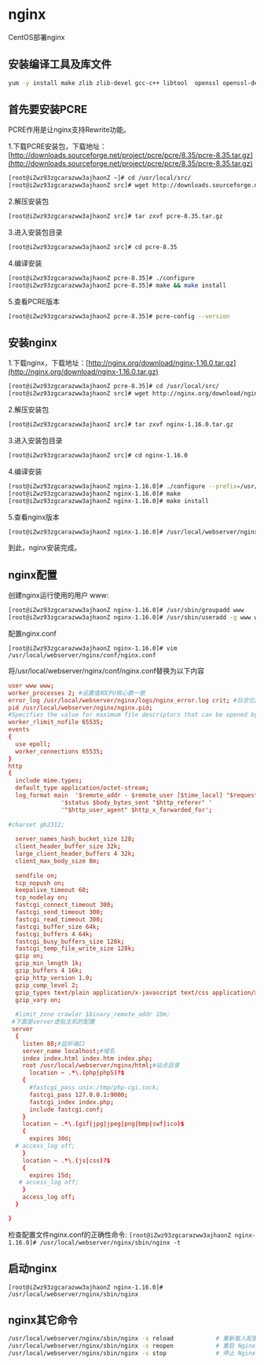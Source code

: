 # nginx
CentOS部署nginx

## 安装编译工具及库文件

``` bash
yum -y install make zlib zlib-devel gcc-c++ libtool  openssl openssl-devel
```

## 首先要安装PCRE
PCRE作用是让nginx支持Rewrite功能。

1.下载PCRE安装包，下载地址：[http://downloads.sourceforge.net/project/pcre/pcre/8.35/pcre-8.35.tar.gz](http://downloads.sourceforge.net/project/pcre/pcre/8.35/pcre-8.35.tar.gz)

``` bash
[root@iZwz93zgcarazww3ajhaonZ ~]# cd /usr/local/src/
[root@iZwz93zgcarazww3ajhaonZ src]# wget http://downloads.sourceforge.net/project/pcre/pcre/8.35/pcre-8.35.tar.gz
```

2.解压安装包

``` bash
[root@iZwz93zgcarazww3ajhaonZ src]# tar zxvf pcre-8.35.tar.gz
```

3.进入安装包目录

``` bash
[root@iZwz93zgcarazww3ajhaonZ src]# cd pcre-8.35
```

4.编译安装

``` bash
[root@iZwz93zgcarazww3ajhaonZ pcre-8.35]# ./configure
[root@iZwz93zgcarazww3ajhaonZ pcre-8.35]# make && make install
```

5.查看PCRE版本

``` bash
[root@iZwz93zgcarazww3ajhaonZ pcre-8.35]# pcre-config --version
```

## 安装nginx

1.下载nginx，下载地址：[http://nginx.org/download/nginx-1.16.0.tar.gz](http://nginx.org/download/nginx-1.16.0.tar.gz)

``` bash
[root@iZwz93zgcarazww3ajhaonZ pcre-8.35]# cd /usr/local/src/
[root@iZwz93zgcarazww3ajhaonZ src]# wget http://nginx.org/download/nginx-1.16.0.tar.gz
```

2.解压安装包

``` bash
[root@iZwz93zgcarazww3ajhaonZ src]# tar zxvf nginx-1.16.0.tar.gz
```

3.进入安装包目录

``` bash
[root@iZwz93zgcarazww3ajhaonZ src]# cd nginx-1.16.0
```

4.编译安装

``` bash
[root@iZwz93zgcarazww3ajhaonZ nginx-1.16.0]# ./configure --prefix=/usr/local/webserver/nginx --with-http_stub_status_module --with-http_ssl_module --with-pcre=/usr/local/src/pcre-8.35
[root@iZwz93zgcarazww3ajhaonZ nginx-1.16.0]# make
[root@iZwz93zgcarazww3ajhaonZ nginx-1.16.0]# make install
```

5.查看nginx版本

``` bash
[root@iZwz93zgcarazww3ajhaonZ nginx-1.16.0]# /usr/local/webserver/nginx/sbin/nginx -v
```

到此，nginx安装完成。

## nginx配置

创建nginx运行使用的用户 www:

``` bash
[root@iZwz93zgcarazww3ajhaonZ nginx-1.16.0]# /usr/sbin/groupadd www 
[root@iZwz93zgcarazww3ajhaonZ nginx-1.16.0]# /usr/sbin/useradd -g www www
```

配置nginx.conf

`[root@iZwz93zgcarazww3ajhaonZ nginx-1.16.0]# vim /usr/local/webserver/nginx/conf/nginx.conf`

将/usr/local/webserver/nginx/conf/nginx.conf替换为以下内容

``` conf
user www www;
worker_processes 2; #设置值和CPU核心数一致
error_log /usr/local/webserver/nginx/logs/nginx_error.log crit; #日志位置和日志级别
pid /usr/local/webserver/nginx/nginx.pid;
#Specifies the value for maximum file descriptors that can be opened by this process.
worker_rlimit_nofile 65535;
events
{
  use epoll;
  worker_connections 65535;
}
http
{
  include mime.types;
  default_type application/octet-stream;
  log_format main  '$remote_addr - $remote_user [$time_local] "$request" '
               '$status $body_bytes_sent "$http_referer" '
               '"$http_user_agent" $http_x_forwarded_for';
  
#charset gb2312;
     
  server_names_hash_bucket_size 128;
  client_header_buffer_size 32k;
  large_client_header_buffers 4 32k;
  client_max_body_size 8m;
     
  sendfile on;
  tcp_nopush on;
  keepalive_timeout 60;
  tcp_nodelay on;
  fastcgi_connect_timeout 300;
  fastcgi_send_timeout 300;
  fastcgi_read_timeout 300;
  fastcgi_buffer_size 64k;
  fastcgi_buffers 4 64k;
  fastcgi_busy_buffers_size 128k;
  fastcgi_temp_file_write_size 128k;
  gzip on; 
  gzip_min_length 1k;
  gzip_buffers 4 16k;
  gzip_http_version 1.0;
  gzip_comp_level 2;
  gzip_types text/plain application/x-javascript text/css application/xml;
  gzip_vary on;
 
  #limit_zone crawler $binary_remote_addr 10m;
 #下面是server虚拟主机的配置
 server
  {
    listen 80;#监听端口
    server_name localhost;#域名
    index index.html index.htm index.php;
    root /usr/local/webserver/nginx/html;#站点目录
      location ~ .*\.(php|php5)?$
    {
      #fastcgi_pass unix:/tmp/php-cgi.sock;
      fastcgi_pass 127.0.0.1:9000;
      fastcgi_index index.php;
      include fastcgi.conf;
    }
    location ~ .*\.(gif|jpg|jpeg|png|bmp|swf|ico)$
    {
      expires 30d;
  # access_log off;
    }
    location ~ .*\.(js|css)?$
    {
      expires 15d;
   # access_log off;
    }
    access_log off;
  }

}
```

检查配置文件nginx.conf的正确性命令:
`[root@iZwz93zgcarazww3ajhaonZ nginx-1.16.0]# /usr/local/webserver/nginx/sbin/nginx -t`

## 启动nginx

`[root@iZwz93zgcarazww3ajhaonZ nginx-1.16.0]# /usr/local/webserver/nginx/sbin/nginx`

## nginx其它命令

``` bash
/usr/local/webserver/nginx/sbin/nginx -s reload            # 重新载入配置文件
/usr/local/webserver/nginx/sbin/nginx -s reopen            # 重启 Nginx
/usr/local/webserver/nginx/sbin/nginx -s stop              # 停止 Nginx
```